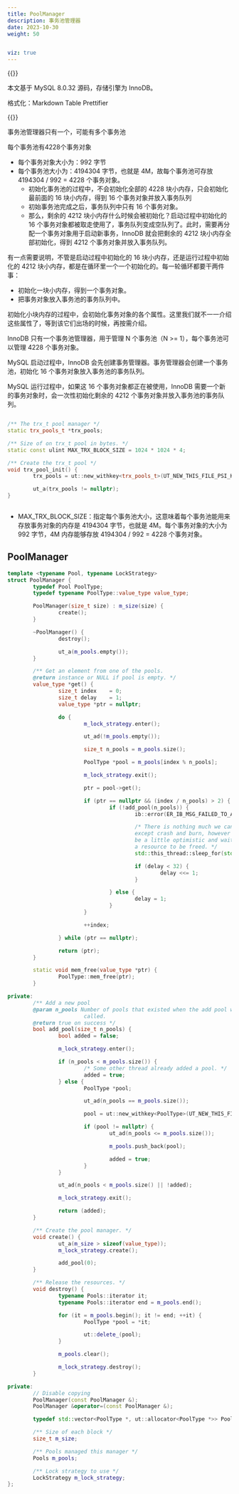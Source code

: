 ```yaml
---
title: PoolManager
description: 事务池管理器
date: 2023-10-30
weight: 50


viz: true
---
```


<style>
th, td {
  border: 1px solid rgb(190, 190, 190);
}
</style>


{{<alert color="secondary">}}

本文基于 MySQL 8.0.32 源码，存储引擎为 InnoDB。

格式化：Markdown Table Prettifier

{{</alert>}}

事务池管理器只有一个，可能有多个事务池

每个事务池有4228个事务对象




- 每个事务对象大小为：992 字节
- 每个事务池大小为：4194304 字节，也就是 4M，故每个事务池可存放4194304 / 992 = 4228 个事务对象。
  - 初始化事务池的过程中，不会初始化全部的 4228 块小内存，只会初始化最前面的 16 块小内存，得到 16 个事务对象并放入事务队列
  - 初始事务池完成之后，事务队列中只有 16 个事务对象。
  - 那么，剩余的 4212 块小内存什么时候会被初始化？启动过程中初始化的 16 个事务对象都被取走使用了，事务队列变成空队列了。此时，需要再分配一个事务对象用于启动新事务，InnoDB 就会把剩余的 4212 块小内存全部初始化，得到 4212 个事务对象并放入事务队列。

有一点需要说明，不管是启动过程中初始化的 16 块小内存，还是运行过程中初始化的 4212 块小内存，都是在循环里一个一个初始化的。每一轮循环都要干两件事：
  - 初始化一块小内存，得到一个事务对象。
  - 把事务对象放入事务池的事务队列中。

初始化小块内存的过程中，会初始化事务对象的各个属性。这里我们就不一一介绍这些属性了，等到该它们出场的时候，再按需介绍。

InnoDB 只有一个事务池管理器，用于管理 N 个事务池（N >= 1），每个事务池可以管理 4228 个事务对象。

MySQL 启动过程中，InnoDB 会先创建事务管理器。事务管理器会创建一个事务池，初始化 16 个事务对象放入事务池的事务队列。

MySQL 运行过程中，如果这 16 个事务对象都正在被使用，InnoDB 需要一个新的事务对象时，会一次性初始化剩余的 4212 个事务对象并放入事务池的事务队列。


```c++

/** The trx_t pool manager */
static trx_pools_t *trx_pools;

/** Size of on trx_t pool in bytes. */
static const ulint MAX_TRX_BLOCK_SIZE = 1024 * 1024 * 4;

/** Create the trx_t pool */
void trx_pool_init() {
        trx_pools = ut::new_withkey<trx_pools_t>(UT_NEW_THIS_FILE_PSI_KEY, MAX_TRX_BLOCK_SIZE);

        ut_a(trx_pools != nullptr);
}



```

- MAX_TRX_BLOCK_SIZE：指定每个事务池大小，这意味着每个事务池能用来存放事务对象的内存是 4194304 字节，也就是 4M。每个事务对象的大小为 992 字节，4M 内存能够存放 4194304 / 992 = 4228 个事务对象。


## PoolManager
```c++
template <typename Pool, typename LockStrategy>
struct PoolManager {
        typedef Pool PoolType;
        typedef typename PoolType::value_type value_type;

        PoolManager(size_t size) : m_size(size) {
                create();
        }

        ~PoolManager() {
                destroy();

                ut_a(m_pools.empty());
        }

        /** Get an element from one of the pools.
        @return instance or NULL if pool is empty. */
        value_type *get() {
                size_t index    = 0;
                size_t delay    = 1;
                value_type *ptr = nullptr;

                do {
                        m_lock_strategy.enter();

                        ut_ad(!m_pools.empty());

                        size_t n_pools = m_pools.size();

                        PoolType *pool = m_pools[index % n_pools];

                        m_lock_strategy.exit();

                        ptr = pool->get();

                        if (ptr == nullptr && (index / n_pools) > 2) {
                                if (!add_pool(n_pools)) {
                                        ib::error(ER_IB_MSG_FAILED_TO_ALLOCATE_WAIT, m_size, delay);

                                        /* There is nothing much we can do
                                        except crash and burn, however lets
                                        be a little optimistic and wait for
                                        a resource to be freed. */
                                        std::this_thread::sleep_for(std::chrono::seconds(delay));

                                        if (delay < 32) {
                                                delay <<= 1;
                                        }

                                } else {
                                        delay = 1;
                                }
                        }

                        ++index;

                } while (ptr == nullptr);

                return (ptr);
        }

        static void mem_free(value_type *ptr) {
                PoolType::mem_free(ptr);
        }

private:
        /** Add a new pool
        @param n_pools Number of pools that existed when the add pool was
                        called.
        @return true on success */
        bool add_pool(size_t n_pools) {
                bool added = false;

                m_lock_strategy.enter();

                if (n_pools < m_pools.size()) {
                        /* Some other thread already added a pool. */
                        added = true;
                } else {
                        PoolType *pool;

                        ut_ad(n_pools == m_pools.size());

                        pool = ut::new_withkey<PoolType>(UT_NEW_THIS_FILE_PSI_KEY, m_size);

                        if (pool != nullptr) {
                                ut_ad(n_pools <= m_pools.size());

                                m_pools.push_back(pool);

                                added = true;
                        }
                }

                ut_ad(n_pools < m_pools.size() || !added);

                m_lock_strategy.exit();

                return (added);
        }

        /** Create the pool manager. */
        void create() {
                ut_a(m_size > sizeof(value_type));
                m_lock_strategy.create();

                add_pool(0);
        }

        /** Release the resources. */
        void destroy() {
                typename Pools::iterator it;
                typename Pools::iterator end = m_pools.end();

                for (it = m_pools.begin(); it != end; ++it) {
                        PoolType *pool = *it;

                        ut::delete_(pool);
                }

                m_pools.clear();

                m_lock_strategy.destroy();
        }

private:
        // Disable copying
        PoolManager(const PoolManager &);
        PoolManager &operator=(const PoolManager &);

        typedef std::vector<PoolType *, ut::allocator<PoolType *>> Pools;

        /** Size of each block */
        size_t m_size;

        /** Pools managed this manager */
        Pools m_pools;

        /** Lock strategy to use */
        LockStrategy m_lock_strategy;
};


```





